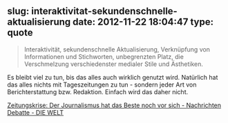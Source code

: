 slug: interaktivitat-sekundenschnelle-aktualisierung
date: 2012-11-22 18:04:47
type: quote
---

> Interaktivität, sekundenschnelle Aktualisierung, Verknüpfung von Informationen und Stichworten, unbegrenzten Platz, die Verschmelzung verschiedenster medialer Stile und Ästhetiken.

Es bleibt viel zu tun, bis das alles auch wirklich genutzt wird. Natürlich hat das alles nichts mit Tageszeitungen zu tun - sondern jeder Art von Berichterstattung bzw. Redaktion. Einfach wird das daher nicht.

 [Zeitungskrise: Der Journalismus hat das Beste noch vor sich - Nachrichten Debatte - DIE WELT](http://www.welt.de/debatte/article111363883/Der-Journalismus-hat-das-Beste-noch-vor-sich.html)
